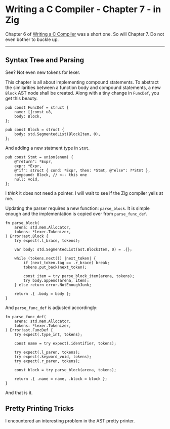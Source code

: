 # Writing a C Compiler - Chapter 7 - in Zig

<!-- Done Date: 2025-05-24 -->

Chapter 6 of [Writing a C Compiler](https://norasandler.com/2022/03/29/Write-a-C-Compiler-the-Book.html) was a short one. So will Chapter 7. Do not even bother to buckle up.

---

## Syntax Tree and Parsing

See? Not even new tokens for lexer.

This chapter is all about implementing compound statements. To abstract the similarities between a function body and compound statements, a new `Block` AST node shall be created. Along with a tiny change in `FuncDef`, you get this beauty.

```zig
pub const FuncDef = struct {
    name: []const u8,
    body: Block,
};

pub const Block = struct {
    body: std.SegmentedList(BlockItem, 0),
};
```

And adding a new statment type in `Stmt`.

```zig
pub const Stmt = union(enum) {
    @"return": *Expr,
    expr: *Expr,
    @"if": struct { cond: *Expr, then: *Stmt, @"else": ?*Stmt },
    compound: Block, // <-- this one
    null: void,
};
```

I *think* it does not need a pointer. I will wait to see if the Zig compiler yells at me.

Updating the parser requires a new function: `parse_block`. It is simple enough and the implementation is copied over from `parse_func_def`.

```zig
fn parse_block(
    arena: std.mem.Allocator,
    tokens: *lexer.Tokenizer,
) Error!ast.Block {
    try expect(.l_brace, tokens);

    var body: std.SegmentedList(ast.BlockItem, 0) = .{};

    while (tokens.next()) |next_token| {
        if (next_token.tag == .r_brace) break;
        tokens.put_back(next_token);

        const item = try parse_block_item(arena, tokens);
        try body.append(arena, item);
    } else return error.NotEnoughJunk;

    return .{ .body = body };
}
```

And `parse_func_def` is adjusted accordingly:

```zig
fn parse_func_def(
    arena: std.mem.Allocator,
    tokens: *lexer.Tokenizer,
) Error!ast.FuncDef {
    try expect(.type_int, tokens);

    const name = try expect(.identifier, tokens);

    try expect(.l_paren, tokens);
    try expect(.keyword_void, tokens);
    try expect(.r_paren, tokens);

    const block = try parse_block(arena, tokens);

    return .{ .name = name, .block = block };
}
```

And that is it.

## Pretty Printing Tricks

I encountered an interesting problem in the AST pretty printer.
